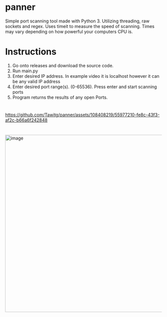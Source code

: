 
# panner
Simple port scanning tool made with Python 3. Utilizing threading, raw sockets and regex.
Uses timeit to measure the speed of scanning. Times may vary depending on how powerful your computers CPU is.
# Instructions
1. Go onto releases and download the source code.
2. Run main.py
3. Enter desired IP address. In example video it is localhost however it can be any valid IP address
4. Enter desired port range(s). (0-65536). Press enter and start scanning ports
5. Program returns the results of any open Ports. 
#
https://github.com/Tawitg/panner/assets/108408219/55977210-fe8c-43f3-af2c-b66a6f242848
#
<img width="569" alt="image" src="https://user-images.githubusercontent.com/108408219/208313299-28a19c6a-0388-4939-8d80-4b209be1250a.png">


